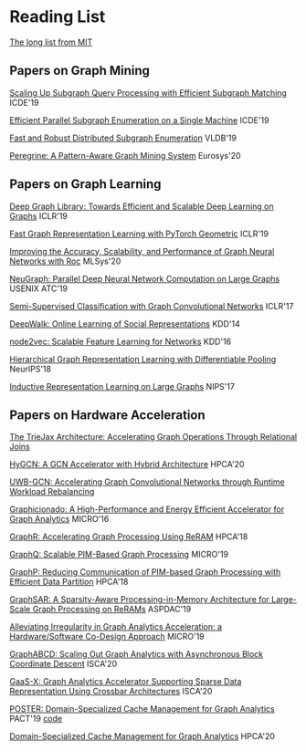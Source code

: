 # Reading List
[The long list from MIT](https://people.csail.mit.edu/jshun/graph.shtml)

## Papers on Graph Mining

[Scaling Up Subgraph Query Processing with Efficient Subgraph Matching](mining/ICDE19-ScalingUpSubgraphQueryProcessing.pdf) ICDE'19

[Efficient Parallel Subgraph Enumeration on a Single Machine](mining/ICDE19-LIGHT.pdf) ICDE'19

[Fast and Robust Distributed Subgraph Enumeration](mining/VLDB19-FastRobustDistributedSubgraphEnumeration.pdf) VLDB'19

[Peregrine: A Pattern-Aware Graph Mining System](mining/Eurosys20-Peregrine.pdf) Eurosys'20

## Papers on Graph Learning
[Deep Graph Library: Towards Efficient and Scalable Deep Learning on Graphs](learning/DGL.pdf) ICLR'19

[Fast Graph Representation Learning with PyTorch Geometric](learning/PyG.pdf) ICLR'19

[Improving the Accuracy, Scalability, and Performance of Graph Neural Networks with Roc](learning/Roc.pdf) MLSys'20

[NeuGraph: Parallel Deep Neural Network Computation on Large Graphs](learning/NeuGraph.pdf) USENIX ATC'19

[Semi-Supervised Classification with Graph Convolutional Networks](learning/GCN.pdf) ICLR'17

[DeepWalk: Online Learning of Social Representations](learning/DeepWalk.pdf) KDD'14

[node2vec: Scalable Feature Learning for Networks](learning/node2vec.pdf) KDD'16

[Hierarchical Graph Representation Learning with Differentiable Pooling](learning/diffpool.pdf) NeurIPS'18

[Inductive Representation Learning on Large Graphs](learning/GraphSAGE.pdf) NIPS'17

## Papers on Hardware Acceleration
[The TrieJax Architecture: Accelerating Graph Operations Through Relational Joins](https://arxiv.org/pdf/1905.08021.pdf)

[HyGCN: A GCN Accelerator with Hybrid Architecture](https://arxiv.org/pdf/2001.02514.pdf) HPCA'20

[UWB-GCN: Accelerating Graph Convolutional Networks through Runtime Workload Rebalancing](https://arxiv.org/pdf/1908.10834.pdf)

[Graphicionado: A High-Performance and Energy Efficient Accelerator for Graph Analytics](https://mrmgroup.cs.princeton.edu/papers/taejun_micro16.pdf) MICRO'16

[GraphR: Accelerating Graph Processing Using ReRAM](https://arxiv.org/pdf/1708.06248.pdf) HPCA'18

[GraphQ: Scalable PIM-Based Graph Processing](http://alchem.usc.edu/portal/static/download/graphq.pdf) MICRO'19

[GraphP: Reducing Communication of PIM-based Graph Processing with Efficient Data Partition](http://csl.stanford.edu/~christos/publications/2018.graphp.hpca.pdf) HPCA'18

[GraphSAR: A Sparsity-Aware Processing-in-Memory Architecture for Large-Scale Graph Processing on ReRAMs](https://dl.acm.org/doi/pdf/10.1145/3287624.3287637) ASPDAC'19

[Alleviating Irregularity in Graph Analytics Acceleration: a Hardware/Software Co-Design Approach](https://web.ece.ucsb.edu/~iakgun/files/MICRO2019.pdf) MICRO'19

[GraphABCD: Scaling Out Graph Analytics with Asynchronous Block Coordinate Descent]() ISCA'20

[GaaS-X: Graph Analytics Accelerator Supporting Sparse Data Representation Using Crossbar Architectures]() ISCA'20

[POSTER: Domain-Specialized Cache Management for Graph Analytics](http://www.faldupriyank.com/papers/GRASP_PACT19.pdf) PACT'19 [code](https://github.com/ease-lab/grasp)

[Domain-Specialized Cache Management for Graph Analytics](https://www.research.ed.ac.uk/portal/files/131011069/Domain_Specialized_Cache_FALDU_DOA06112019_AFV.pdf) HPCA'20
